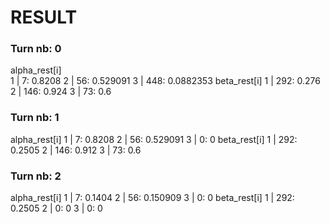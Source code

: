 # RESULT

### Turn nb: 0

alpha_rest[i] </br>
1 | 7: 0.8208
2 | 56: 0.529091
3 | 448: 0.0882353
beta_rest[i]
1 | 292: 0.276
2 | 146: 0.924
3 | 73: 0.6

### Turn nb: 1

alpha_rest[i]
1 | 7: 0.8208
2 | 56: 0.529091
3 | 0: 0
beta_rest[i]
1 | 292: 0.2505
2 | 146: 0.912
3 | 73: 0.6

### Turn nb: 2

alpha_rest[i]
1 | 7: 0.1404
2 | 56: 0.150909
3 | 0: 0
beta_rest[i]
1 | 292: 0.2505
2 | 0: 0
3 | 0: 0